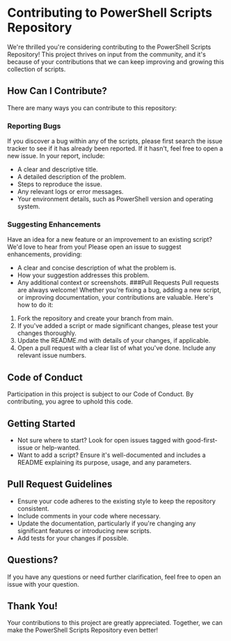 # Contributing to PowerShell Scripts Repository
We're thrilled you're considering contributing to the PowerShell Scripts Repository! This project thrives on input from the community, and it's because of your contributions that we can keep improving and growing this collection of scripts.

## How Can I Contribute?
There are many ways you can contribute to this repository:

### Reporting Bugs
If you discover a bug within any of the scripts, please first search the issue tracker to see if it has already been reported. If it hasn't, feel free to open a new issue. In your report, include:

- A clear and descriptive title.
- A detailed description of the problem.
- Steps to reproduce the issue.
- Any relevant logs or error messages.
- Your environment details, such as PowerShell version and operating system.

### Suggesting Enhancements
Have an idea for a new feature or an improvement to an existing script? We'd love to hear from you! Please open an issue to suggest enhancements, providing:

- A clear and concise description of what the problem is.
- How your suggestion addresses this problem.
- Any additional context or screenshots.
###Pull Requests
Pull requests are always welcome! Whether you're fixing a bug, adding a new script, or improving documentation, your contributions are valuable. Here's how to do it:

1. Fork the repository and create your branch from main.
2. If you've added a script or made significant changes, please test your changes thoroughly.
3. Update the README.md with details of your changes, if applicable.
4. Open a pull request with a clear list of what you've done. Include any relevant issue numbers.
## Code of Conduct
Participation in this project is subject to our Code of Conduct. By contributing, you agree to uphold this code.
## Getting Started
- Not sure where to start? Look for open issues tagged with good-first-issue or help-wanted.
- Want to add a script? Ensure it's well-documented and includes a README explaining its purpose, usage, and any parameters.
## Pull Request Guidelines
- Ensure your code adheres to the existing style to keep the repository consistent.
- Include comments in your code where necessary.
- Update the documentation, particularly if you're changing any significant features or introducing new scripts.
- Add tests for your changes if possible.
## Questions?
If you have any questions or need further clarification, feel free to open an issue with your question.

## Thank You!
Your contributions to this project are greatly appreciated. Together, we can make the PowerShell Scripts Repository even better!
